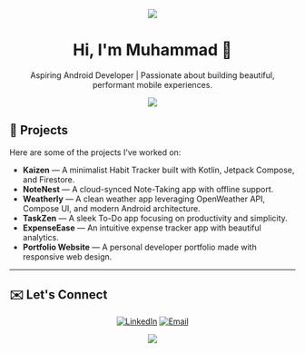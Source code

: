<!-- Top Blue Banner -->
<p align="center">
  <img src="https://via.placeholder.com/1200x100/0077FF/FFFFFF?text=+"> <!-- You can replace this link with your blue banner image -->
</p>

<h1 align="center">Hi, I'm Muhammad 👋</h1>

<p align="center">
Aspiring Android Developer | Passionate about building beautiful, performant mobile experiences.
</p>

<!-- Animated Divider -->
<p align="center">
  <img src="https://capsule-render.vercel.app/api?type=wave&color=0077FF&height=80&section=header"/>
</p>

## 📱 Projects

Here are some of the projects I've worked on:

- **Kaizen** — A minimalist Habit Tracker built with Kotlin, Jetpack Compose, and Firestore.
- **NoteNest** — A cloud-synced Note-Taking app with offline support.
- **Weatherly** — A clean weather app leveraging OpenWeather API, Compose UI, and modern Android architecture.
- **TaskZen** — A sleek To-Do app focusing on productivity and simplicity.
- **ExpenseEase** — An intuitive expense tracker app with beautiful analytics.
- **Portfolio Website** — A personal developer portfolio made with responsive web design.

---

## ✉️ Let's Connect

<p align="center">
  <a href="https://www.linkedin.com/in/yourlinkedin/" target="_blank"><img src="https://img.shields.io/badge/LinkedIn-0077B5?style=for-the-badge&logo=linkedin&logoColor=white" alt="LinkedIn"/></a>
  <a href="mailto:youremail@example.com"><img src="https://img.shields.io/badge/Email-D14836?style=for-the-badge&logo=gmail&logoColor=white" alt="Email"/></a>
</p>

<!-- Bottom Blue Banner -->
<p align="center">
  <img src="https://via.placeholder.com/1200x100/0077FF/FFFFFF?text=+">
</p>
